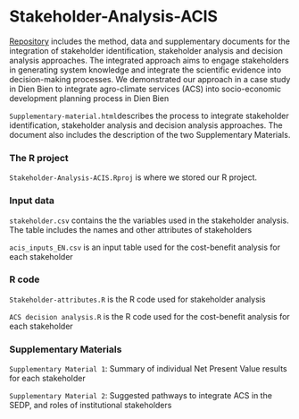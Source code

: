 # Stakeholder-Analysis-ACIS

[Repository](https://github.com/ThiThuGiangLuu/Stakeholder-Decision-Analysis-ACS) includes the method, data and supplementary documents for the integration of stakeholder identification, stakeholder analysis and decision analysis approaches. The integrated approach aims to engage stakeholders in generating system knowledge and integrate the scientific evidence into decision-making processes. We demonstrated our approach in a case study in Dien Bien to integrate agro-climate services (ACS) into socio-economic development planning process in Dien Bien 


`Supplementary-material.html`describes the process to integrate stakeholder identification, stakeholder analysis and decision analysis approaches. 
The document also includes the description of the two Supplementary Materials. 

### The R project
`Stakeholder-Analysis-ACIS.Rproj` is where we stored our R project.

### Input data 

`stakeholder.csv` contains the the variables used in the stakeholder analysis. The table includes the names and other attributes of stakeholders

`acis_inputs_EN.csv` is an input table used for the cost-benefit analysis for each stakeholder 


### R code

`Stakeholder-attributes.R` is the R code used for stakeholder analysis 

`ACS decision analysis.R` is the R code used for the cost-benefit analysis for each stakeholder 

### Supplementary Materials

`Supplementary Material 1`: Summary of individual Net Present Value results for each stakeholder 

`Supplementary Material 2`: Suggested pathways to integrate ACS in the SEDP, and roles of institutional stakeholders



